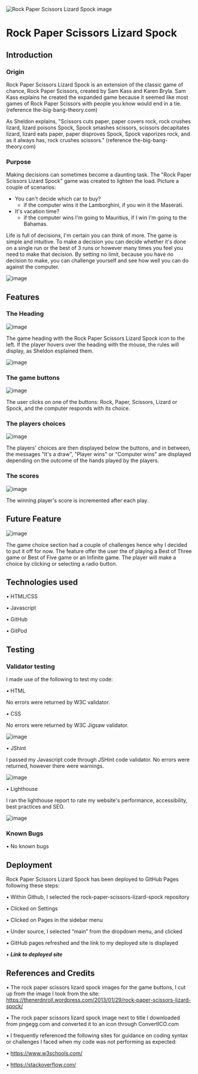 ![Rock Paper Scissors Lizard Spock image](pngegg-dot-com-clipart-rock-paper-scissors-lizard-spock.ico)

# Rock Paper Scissors Lizard Spock

## Introduction

### Origin

Rock Paper Scissors Lizard Spock is an extension of the classic game of chance, Rock Paper Scissors, created by Sam Kass and Karen Bryla. Sam Kass explains he created the expanded game because it seemed like most games of Rock Paper Scissors with people you know would end in a tie. (reference the-big-bang-theory.com)

As Sheldon explains, "Scissors cuts paper, paper covers rock, rock crushes lizard, lizard poisons Spock, Spock smashes scissors, scissors decapitates lizard, lizard eats paper, paper disproves Spock, Spock vaporizes rock, and as it always has, rock crushes scissors." (reference the-big-bang-theory.com)

### Purpose

Making decisions can sometimes become a daunting task. The "Rock Paper Scissors Lizard Spock" game was created to lighten the load. Picture a couple of scenarios:
- You can't decide which car to buy?
  - if the computer wins it the Lamborghini, if you win it the Maserati.
- It's vacation time?
  - if the computer wins I'm going to Mauritius, if I win I'm going to the Bahamas.

Life is full of decisions, I'm certain you can think of more. The game is simple and intuitive. To make a decision you can decide whether it's done on a single run or the best of 3 runs or however many times you feel you need to make that decision. By setting no limit, because you have no decision to make, you can challenge yourself and see how well you can do against the computer.

![image](https://user-images.githubusercontent.com/22208203/156916734-2d7cfc85-1ebd-47db-ac4a-b4ab443894a3.png)


## Features

### The Heading

![image](https://user-images.githubusercontent.com/22208203/157011273-6ec699c6-1c76-49b2-a1f4-4cf18d417b4b.png)

The game heading with the Rock Paper Scissors Lizard Spock icon to the left. If the player hovers over the heading with the mouse, the rules will display, as Sheldon esplained them.

![image](https://user-images.githubusercontent.com/22208203/157011785-df462931-76bf-4bc4-8f4f-3f7303b2987a.png)

### The game buttons

![image](https://user-images.githubusercontent.com/22208203/157011978-89f77be7-008a-4a29-970f-6b1c17cc5e62.png)

The user clicks on one of the buttons: Rock, Paper, Scissors, Lizard or Spock, and the computer responds with its choice.

### The players choices

![image](https://user-images.githubusercontent.com/22208203/157012503-9affd2c4-53d6-41ff-8eaa-73685bcd81b6.png)

The players' choices are then displayed below the buttons, and in between, the messages "It's a draw", "Player wins" or "Computer wins" are displayed depending on the outcome of the hands played by the players.

### The scores

![image](https://user-images.githubusercontent.com/22208203/157013143-6413572e-d4bc-4f1f-824a-043c576cb24f.png)

The winning player's score is incremented after each play.

## Future Feature

![image](https://user-images.githubusercontent.com/22208203/157523936-9206036c-d372-42f7-b2d1-857b76d700a8.png)

The game choice section had a couple of challenges hence why I decided to put it off for now. The feature offer the user the of playing a Best of Three game or Best of Five game or an Infinite game. The player will make a choice by clicking or selecting a radio button.


## Technologies used

•	HTML/CSS

•	Javascript

•	GitHub

•	GitPod


## Testing

### Validator testing

I made use of the following to test my code:

•	HTML
  
  No errors were returned by W3C validator.

•	CSS
  
  No errors were returned by W3C Jigsaw validator.

  ![image](https://user-images.githubusercontent.com/22208203/157528832-39f2a2b2-224d-4687-83ab-f3fbe311ea1e.png)

•	JShint
  
  I passed my Javascript code through JSHint code validator.
  No errors were returned, however there were warnings.

  ![image](https://user-images.githubusercontent.com/22208203/157585978-96b4b2b2-8c32-4a0d-9902-e60dacd2b32a.png)

•	Lighthouse
  
  I ran the lighthouse report to rate my website's performance, accessibility, best practices and SEO.

  ![image](https://user-images.githubusercontent.com/22208203/157527025-41bb4576-bd95-4dab-8255-df402f697609.png)


### Known Bugs

•	No known bugs


## Deployment

Rock Paper Scissors Lizard Spock has been deployed to GitHub Pages following these steps:

•	Within Github, I selected the rock-paper-scissors-lizard-spock repository

•	Clicked on Settings

•	Clicked on Pages in the sidebar menu

•	Under source, I selected “main” from the dropdown menu, and clicked <save>
 
•	GitHub pages refreshed and the link to my deployed site is displayed
 
•	**_Link to deployed site_**


## References and Credits

• The rock paper scissors lizard spock images for the game buttons, I cut up from the image I took from the site: https://thenerdnroll.wordpress.com/2013/01/29/rock-paper-scissors-lizard-spock/

•	The rock paper scissors lizard spock image next to title I downloaded from pngegg.com and converted it to an icon through ConvertICO.com

•	I frequently referenced the following sites for guidance on coding syntax or challenges I faced when my code was not performing as expected:

  •	https://www.w3schools.com/

  •	https://stackoverflow.com/